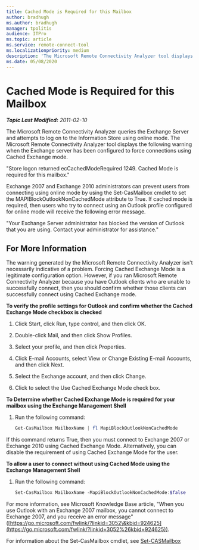 ```yaml
---
title: Cached Mode is Required for this Mailbox
author: bradhugh
ms.author: bradhugh
manager: tpolitis
audience: ITPro 
ms.topic: article 
ms.service: remote-connect-tool
ms.localizationpriority: medium
description: 'The Microsoft Remote Connectivity Analyzer tool displays the following warning when the Exchange server has been configured to force connections using Cached Exchange mode: "Store logon returned ecCachedModeRequired 1249. Cached Mode is required for this mailbox."'
ms.date: 05/08/2020
---
```


# Cached Mode is Required for this Mailbox

_**Topic Last Modified:** 2011-02-10_

The Microsoft Remote Connectivity Analyzer queries the Exchange Server and attempts to log on to the Information Store using online mode. The Microsoft Remote Connectivity Analyzer tool displays the following warning when the Exchange server has been configured to force connections using Cached Exchange mode.

"Store logon returned ecCachedModeRequired 1249. Cached Mode is required for this mailbox."

Exchange 2007 and Exchange 2010 administrators can prevent users from connecting using online mode by using the Set-CasMailbox cmdlet to set the MAPIBlockOutlookNonCachedMode attribute to True. If cached mode is required, then users who try to connect using an Outlook profile configured for online mode will receive the following error message.

"Your Exchange Server administrator has blocked the version of Outlook that you are using. Contact your administrator for assistance."

<div>

## For More Information

The warning generated by the Microsoft Remote Connectivity Analyzer isn't necessarily indicative of a problem. Forcing Cached Exchange Mode is a legitimate configuration option. However, if you ran Microsoft Remote Connectivity Analyzer because you have Outlook clients who are unable to successfully connect, then you should confirm whether those clients can successfully connect using Cached Exchange mode.

**To verify the profile settings for Outlook and confirm whether the Cached Exchange Mode checkbox is checked**

1.  Click Start, click Run, type control, and then click OK.

2.  Double-click Mail, and then click Show Profiles.

3.  Select your profile, and then click Properties.

4.  Click E-mail Accounts, select View or Change Existing E-mail Accounts, and then click Next.

5.  Select the Exchange account, and then click Change.

6.  Click to select the Use Cached Exchange Mode check box.

**To Determine whether Cached Exchange Mode is required for your mailbox using the Exchange Management Shell**

1.  Run the following command:
    
    ```powershell
    Get-CasMailbox MailboxName | fl MapiBlockOutlookNonCachedMode
    ```

If this command returns True, then you must connect to Exchange 2007 or Exchange 2010 using Cached Exchange Mode. Alternatively, you can disable the requirement of using Cached Exchange Mode for the user.

**To allow a user to connect without using Cached Mode using the Exchange Management Shell**

1.  Run the following command:
   
    ```powershell 
    Set-CasMailbox MailboxName -MapiBlockOutlookNonCachedMode:$false
    ```

For more information, see Microsoft Knowledge Base article, "When you use Outlook with an Exchange 2007 mailbox, you cannot connect to Exchange 2007, and you receive an error message" ([https://go.microsoft.com/fwlink/?linkid=3052\&kbid=924625](https://go.microsoft.com/fwlink/?linkid=3052%26kbid=924625)).

For information about the Set-CasMailbox cmdlet, see [Set-CASMailbox](https://technet.microsoft.com/library/bb125264.aspx)



